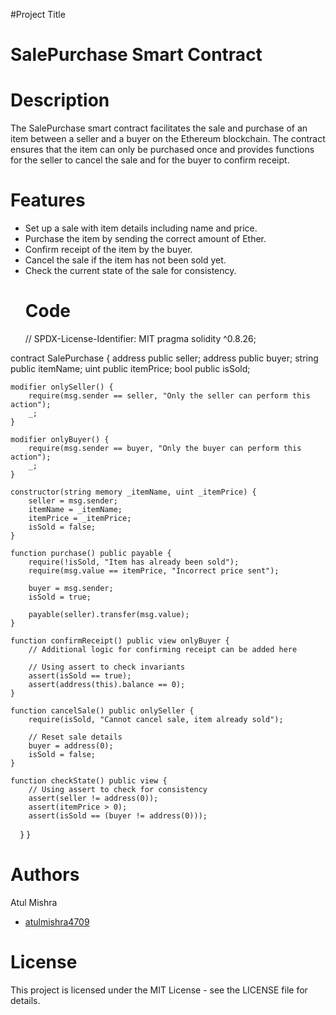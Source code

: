 #Project Title
# SalePurchase Smart Contract

# Description
The SalePurchase smart contract facilitates the sale and purchase of an item between a seller and a buyer on the Ethereum blockchain. The contract ensures that the item can only be purchased once and provides functions for the seller to cancel the sale and for the buyer to confirm receipt.

# Features

- Set up a sale with item details including name and price.
- Purchase the item by sending the correct amount of Ether.
- Confirm receipt of the item by the buyer.
- Cancel the sale if the item has not been sold yet.
- Check the current state of the sale for consistency.
  # Code
  // SPDX-License-Identifier: MIT
pragma solidity ^0.8.26;

contract SalePurchase {
    address public seller;
    address public buyer;
    string public itemName;
    uint public itemPrice;
    bool public isSold;

    modifier onlySeller() {
        require(msg.sender == seller, "Only the seller can perform this action");
        _;
    }

    modifier onlyBuyer() {
        require(msg.sender == buyer, "Only the buyer can perform this action");
        _;
    }

    constructor(string memory _itemName, uint _itemPrice) {
        seller = msg.sender;
        itemName = _itemName;
        itemPrice = _itemPrice;
        isSold = false;
    }

    function purchase() public payable {
        require(!isSold, "Item has already been sold");
        require(msg.value == itemPrice, "Incorrect price sent");

        buyer = msg.sender;
        isSold = true;

        payable(seller).transfer(msg.value);
    }

    function confirmReceipt() public view onlyBuyer {
        // Additional logic for confirming receipt can be added here

        // Using assert to check invariants
        assert(isSold == true);
        assert(address(this).balance == 0);
    }

    function cancelSale() public onlySeller {
        require(isSold, "Cannot cancel sale, item already sold");

        // Reset sale details
        buyer = address(0);
        isSold = false;
    }

    function checkState() public view {
        // Using assert to check for consistency
        assert(seller != address(0));
        assert(itemPrice > 0);
        assert(isSold == (buyer != address(0)));
    }
}
# Authors

Atul Mishra
- [atulmishra4709](https://github.com/atulmishra4709)

# License
This project is licensed under the MIT License - see the LICENSE file for details.
